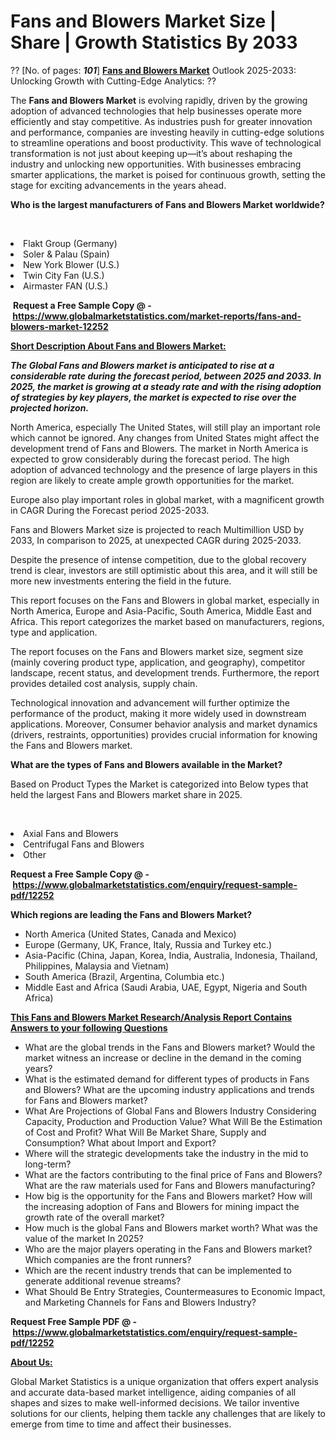 <H1>Fans and Blowers Market Size | Share | Growth Statistics By 2033</H1><p>?? [No. of pages:&nbsp;<strong><em>101</em></strong>]&nbsp;<strong><a href="https://www.globalmarketstatistics.com/market-reports/fans-and-blowers-market-12252">Fans and Blowers&nbsp;Market</a></strong>&nbsp;Outlook 2025-2033: Unlocking Growth with Cutting-Edge Analytics: ??</p><p>The <strong>Fans and Blowers Market</strong> is evolving rapidly, driven by the growing adoption of advanced technologies that help businesses operate more efficiently and stay competitive. As industries push for greater innovation and performance, companies are investing heavily in cutting-edge solutions to streamline operations and boost productivity. This wave of technological transformation is not just about keeping up&mdash;it&rsquo;s about reshaping the industry and unlocking new opportunities. With businesses embracing smarter applications, the market is poised for continuous growth, setting the stage for exciting advancements in the years ahead.</p><p><strong>Who is the largest manufacturers of Fans and Blowers Market worldwide?</strong></p><p>&nbsp;<li>Flakt Group (Germany)<li>Soler & Palau (Spain)<li>New York Blower (U.S.)<li>Twin City Fan (U.S.)<li>Airmaster FAN (U.S.)</p><p>&nbsp;<strong>Request a Free Sample Copy @ -&nbsp;<a href="https://www.globalmarketstatistics.com/market-reports/fans-and-blowers-market-12252">https://www.globalmarketstatistics.com/market-reports/fans-and-blowers-market-12252</a></strong></p><p><strong><u>Short Description About Fans and Blowers Market:</u></strong></p><p><strong><em>The Global Fans and Blowers market is anticipated to rise at a considerable rate during the forecast period, between 2025 and 2033. In 2025, the market is growing at a steady rate and with the rising adoption of strategies by key players, the market is expected to rise over the projected horizon.</em></strong></p><p>North America, especially The United States, will still play an important role which cannot be ignored. Any changes from United States might affect the development trend of Fans and Blowers. The market in North America is expected to grow considerably during the forecast period. The high adoption of advanced technology and the presence of large players in this region are likely to create ample growth opportunities for the market.</p><p>Europe also play important roles in global market, with a magnificent growth in CAGR During the Forecast period 2025-2033.</p><p>Fans and Blowers Market size is projected to reach Multimillion USD by 2033, In comparison to 2025, at unexpected CAGR during 2025-2033.</p><p>Despite the presence of intense competition, due to the global recovery trend is clear, investors are still optimistic about this area, and it will still be more new investments entering the field in the future.</p><p>This report focuses on the Fans and Blowers in global market, especially in North America, Europe and Asia-Pacific, South America, Middle East and Africa. This report categorizes the market based on manufacturers, regions, type and application.</p><p>The report focuses on the Fans and Blowers market size, segment size (mainly covering product type, application, and geography), competitor landscape, recent status, and development trends. Furthermore, the report provides detailed cost analysis, supply chain.</p><p>Technological innovation and advancement will further optimize the performance of the product, making it more widely used in downstream applications. Moreover, Consumer behavior analysis and market dynamics (drivers, restraints, opportunities) provides crucial information for knowing the Fans and Blowers market.</p><p><strong>What are the types of Fans and Blowers available in the Market?</strong></p><p>Based on Product Types the Market is categorized into Below types that held the largest Fans and Blowers market share in 2025.</p><p>&nbsp;<li>Axial Fans and Blowers<li> Centrifugal Fans and Blowers<li> Other&nbsp;</p><p><strong>Request a Free Sample Copy @ -&nbsp;<a href="https://www.globalmarketstatistics.com/enquiry/request-sample-pdf/12252">https://www.globalmarketstatistics.com/enquiry/request-sample-pdf/12252</a></strong></p><p><strong>Which regions are leading the Fans and Blowers Market?</strong></p><ul><li>North America (United States, Canada and Mexico)</li><li>Europe (Germany, UK, France, Italy, Russia and Turkey etc.)</li><li>Asia-Pacific (China, Japan, Korea, India, Australia, Indonesia, Thailand, Philippines, Malaysia and Vietnam)</li><li>South America (Brazil, Argentina, Columbia etc.)</li><li>Middle East and Africa (Saudi Arabia, UAE, Egypt, Nigeria and South Africa)</li></ul><p><strong><u>This Fans and Blowers Market Research/Analysis Report Contains Answers to your following Questions</u></strong></p><ul><li>What are the global trends in the Fans and Blowers market? Would the market witness an increase or decline in the demand in the coming years?</li><li>What is the estimated demand for different types of products in Fans and Blowers? What are the upcoming industry applications and trends for Fans and Blowers market?</li><li>What Are Projections of Global Fans and Blowers Industry Considering Capacity, Production and Production Value? What Will Be the Estimation of Cost and Profit? What Will Be Market Share, Supply and Consumption? What about Import and Export?</li><li>Where will the strategic developments take the industry in the mid to long-term?</li><li>What are the factors contributing to the final price of Fans and Blowers? What are the raw materials used for Fans and Blowers manufacturing?</li><li>How big is the opportunity for the Fans and Blowers market? How will the increasing adoption of Fans and Blowers for mining impact the growth rate of the overall market?</li><li>How much is the global Fans and Blowers market worth? What was the value of the market In 2025?</li><li>Who are the major players operating in the Fans and Blowers market? Which companies are the front runners?</li><li>Which are the recent industry trends that can be implemented to generate additional revenue streams?</li><li>What Should Be Entry Strategies, Countermeasures to Economic Impact, and Marketing Channels for Fans and Blowers Industry?</li></ul><p><strong>Request Free Sample PDF @ -&nbsp;<a href="https://www.globalmarketstatistics.com/enquiry/request-sample-pdf/12252">https://www.globalmarketstatistics.com/enquiry/request-sample-pdf/12252</a></strong></p><p><strong><u>About Us:</u></strong></p><p>Global Market Statistics&nbsp;is a unique organization that offers expert analysis and accurate data-based market intelligence, aiding companies of all shapes and sizes to make well-informed decisions. We tailor inventive solutions for our clients, helping them tackle any challenges that are likely to emerge from time to time and affect their businesses.</p>
